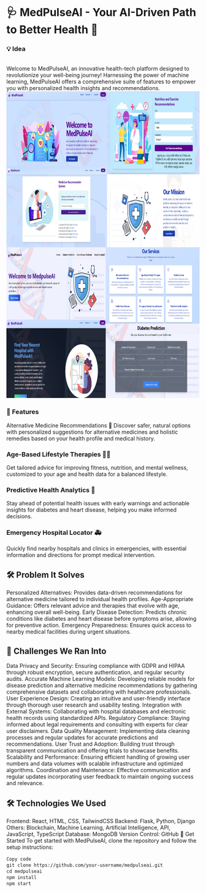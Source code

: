 <h1>🩺 MedPulseAI - Your AI-Driven Path to Better Health 🌟</h1>
<h3>💡 Idea </h3>
<br>
Welcome to MedPulseAI, an innovative health-tech platform designed to revolutionize your well-being journey! Harnessing the power of machine learning, MedPulseAI offers a comprehensive suite of features to empower you with personalized health insights and recommendations.

<img src="./public/7.png" alt="logo" width=1710 height=800 /> 

<h3>🌟 Features </h3>
Alternative Medicine Recommendations 🌿
Discover safer, natural options with personalized suggestions for alternative medicines and holistic remedies based on your health profile and medical history.

<h3>Age-Based Lifestyle Therapies 🧘‍♂️ </h3>
Get tailored advice for improving fitness, nutrition, and mental wellness, customized to your age and health data for a balanced lifestyle.

<h3>Predictive Health Analytics 🔮 </h3>
Stay ahead of potential health issues with early warnings and actionable insights for diabetes and heart disease, helping you make informed decisions.

<h3>Emergency Hospital Locator 🚑 </h3>
Quickly find nearby hospitals and clinics in emergencies, with essential information and directions for prompt medical intervention.

 <h2>🛠️ Problem It Solves </h2>
Personalized Alternatives: Provides data-driven recommendations for alternative medicine tailored to individual health profiles.
Age-Appropriate Guidance: Offers relevant advice and therapies that evolve with age, enhancing overall well-being.
Early Disease Detection: Predicts chronic conditions like diabetes and heart disease before symptoms arise, allowing for preventive action.
Emergency Preparedness: Ensures quick access to nearby medical facilities during urgent situations.
 <h2>🚧 Challenges We Ran Into </h2>
Data Privacy and Security: Ensuring compliance with GDPR and HIPAA through robust encryption, secure authentication, and regular security audits.
Accurate Machine Learning Models: Developing reliable models for disease prediction and alternative medicine recommendations by gathering comprehensive datasets and collaborating with healthcare professionals.
User Experience Design: Creating an intuitive and user-friendly interface through thorough user research and usability testing.
Integration with External Systems: Collaborating with hospital databases and electronic health records using standardized APIs.
Regulatory Compliance: Staying informed about legal requirements and consulting with experts for clear user disclaimers.
Data Quality Management: Implementing data cleaning processes and regular updates for accurate predictions and recommendations.
User Trust and Adoption: Building trust through transparent communication and offering trials to showcase benefits.
Scalability and Performance: Ensuring efficient handling of growing user numbers and data volumes with scalable infrastructure and optimized algorithms.
Coordination and Maintenance: Effective communication and regular updates incorporating user feedback to maintain ongoing success and relevance.
 <h2>🛠️ Technologies We Used </h2>
Frontend: React, HTML, CSS, TailwindCSS
Backend: Flask, Python, Django
Others: Blockchain, Machine Learning, Artificial Intelligence, API, JavaScript, TypeScript
Database: MongoDB
Version Control: GitHub
🚀 Get Started
To get started with MedPulseAI, clone the repository and follow the setup instructions:

```
Copy code
git clone https://github.com/your-username/medpulseai.git
cd medpulseai
npm install
npm start
